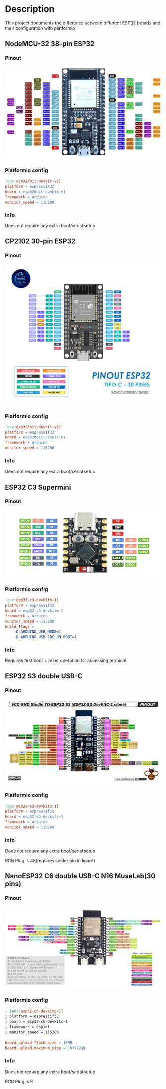 # Description
This project documents the difference between different ESP32 boards and their configuration with platformio

## NodeMCU-32 38-pin ESP32
### Pinout
![ESP32 38-pin pinout](./doc/Node_MCU_ESP32_38Pin_pinout.webp)
### Platformio config
```mk
[env:esp32doit-devkit-v1]
platform = espressif32
board = esp32doit-devkit-v1
framework = arduino
monitor_speed = 115200
```
### Info
Does not require any extra boot/serial setup

## CP2102 30-pin ESP32
### Pinout
![ESP32 type C 30-pin pinout](./doc/esp32-typec-30pins.webp)
### Platformio config
```mk
[env:esp32doit-devkit-v1]
platform = espressif32
board = esp32doit-devkit-v1
framework = arduino
monitor_speed = 115200
```
### Info
Does not require any extra boot/serial setup

## ESP32 C3 Supermini
### Pinout
![ESP32 C3 Supermini Pinout](./doc/esp32-c3-mini.jpeg)
### Platformio config
```mk
[env:esp32-c3-devkitm-1]
platform = espressif32
board = esp32-c3-devkitm-1
framework = arduino
monitor_speed = 115200
build_flags = 
    -D ARDUINO_USB_MODE=1
    -D ARDUINO_USB_CDC_ON_BOOT=1 
```
### Info
Requires first boot + reset operation for accessing terminal

## ESP32 S3 double USB-C
### Pinout
![ESP32 S3 double usb-c](./doc/esp32-s3-44pins.webp)
### Platformio config
```mk
[env:esp32-s3-devkitc-1]
platform = espressif32
board = esp32-s3-devkitc-1
framework = arduino
monitor_speed = 115200
```
### Info
Does not require any extra boot/serial setup

RGB Ping is 48(requires solder pin in board)

## NanoESP32 C6 double USB-C N16 MuseLab(30 pins)
### Pinout
![ESP32 C6 double usb-c N16](./doc/nanoesp32-c6.webp)
### Platformio config   
```mk
; [env:esp32-c6-devkitc-1]
; platform = espressif32
; board = esp32-c6-devkitc-1
; framework = espidf
; monitor_speed = 115200

board_upload.flash_size = 16MB
board_upload.maximum_size = 16777216
```
### Info
Does not require any extra boot/serial setup

RGB Ping is 8